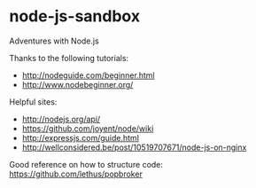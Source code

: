 node-js-sandbox
===============

Adventures with Node.js

Thanks to the following tutorials:
* http://nodeguide.com/beginner.html
* http://www.nodebeginner.org/

Helpful sites:
* http://nodejs.org/api/
* https://github.com/joyent/node/wiki
* http://expressjs.com/guide.html
* http://wellconsidered.be/post/10519707671/node-js-on-nginx

Good reference on how to structure code:
https://github.com/lethus/popbroker
